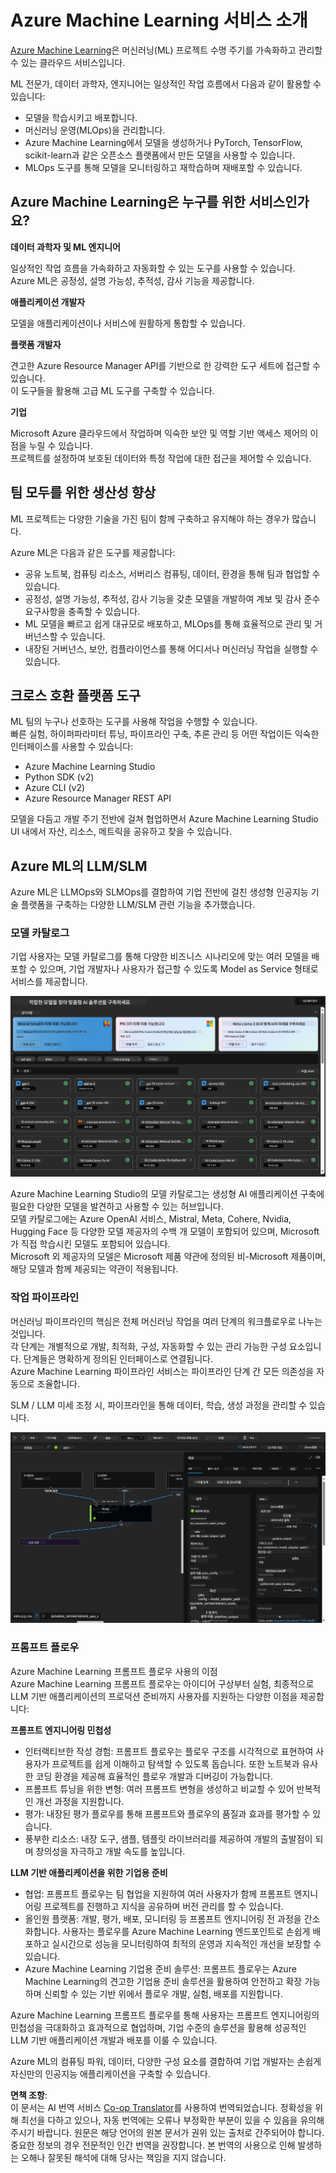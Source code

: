<!--
CO_OP_TRANSLATOR_METADATA:
{
  "original_hash": "7fe541373802e33568e94e13226d463c",
  "translation_date": "2025-07-17T09:37:18+00:00",
  "source_file": "md/03.FineTuning/Introduce_AzureML.md",
  "language_code": "ko"
}
-->
# **Azure Machine Learning 서비스 소개**

[Azure Machine Learning](https://ml.azure.com?WT.mc_id=aiml-138114-kinfeylo)은 머신러닝(ML) 프로젝트 수명 주기를 가속화하고 관리할 수 있는 클라우드 서비스입니다.

ML 전문가, 데이터 과학자, 엔지니어는 일상적인 작업 흐름에서 다음과 같이 활용할 수 있습니다:

- 모델을 학습시키고 배포합니다.
- 머신러닝 운영(MLOps)을 관리합니다.
- Azure Machine Learning에서 모델을 생성하거나 PyTorch, TensorFlow, scikit-learn과 같은 오픈소스 플랫폼에서 만든 모델을 사용할 수 있습니다.
- MLOps 도구를 통해 모델을 모니터링하고 재학습하며 재배포할 수 있습니다.

## Azure Machine Learning은 누구를 위한 서비스인가요?

**데이터 과학자 및 ML 엔지니어**

일상적인 작업 흐름을 가속화하고 자동화할 수 있는 도구를 사용할 수 있습니다.  
Azure ML은 공정성, 설명 가능성, 추적성, 감사 기능을 제공합니다.

**애플리케이션 개발자**

모델을 애플리케이션이나 서비스에 원활하게 통합할 수 있습니다.

**플랫폼 개발자**

견고한 Azure Resource Manager API를 기반으로 한 강력한 도구 세트에 접근할 수 있습니다.  
이 도구들을 활용해 고급 ML 도구를 구축할 수 있습니다.

**기업**

Microsoft Azure 클라우드에서 작업하며 익숙한 보안 및 역할 기반 액세스 제어의 이점을 누릴 수 있습니다.  
프로젝트를 설정하여 보호된 데이터와 특정 작업에 대한 접근을 제어할 수 있습니다.

## 팀 모두를 위한 생산성 향상  
ML 프로젝트는 다양한 기술을 가진 팀이 함께 구축하고 유지해야 하는 경우가 많습니다.

Azure ML은 다음과 같은 도구를 제공합니다:  
- 공유 노트북, 컴퓨팅 리소스, 서버리스 컴퓨팅, 데이터, 환경을 통해 팀과 협업할 수 있습니다.  
- 공정성, 설명 가능성, 추적성, 감사 기능을 갖춘 모델을 개발하여 계보 및 감사 준수 요구사항을 충족할 수 있습니다.  
- ML 모델을 빠르고 쉽게 대규모로 배포하고, MLOps를 통해 효율적으로 관리 및 거버넌스할 수 있습니다.  
- 내장된 거버넌스, 보안, 컴플라이언스를 통해 어디서나 머신러닝 작업을 실행할 수 있습니다.

## 크로스 호환 플랫폼 도구

ML 팀의 누구나 선호하는 도구를 사용해 작업을 수행할 수 있습니다.  
빠른 실험, 하이퍼파라미터 튜닝, 파이프라인 구축, 추론 관리 등 어떤 작업이든 익숙한 인터페이스를 사용할 수 있습니다:  
- Azure Machine Learning Studio  
- Python SDK (v2)  
- Azure CLI (v2)  
- Azure Resource Manager REST API  

모델을 다듬고 개발 주기 전반에 걸쳐 협업하면서 Azure Machine Learning Studio UI 내에서 자산, 리소스, 메트릭을 공유하고 찾을 수 있습니다.

## **Azure ML의 LLM/SLM**

Azure ML은 LLMOps와 SLMOps를 결합하여 기업 전반에 걸친 생성형 인공지능 기술 플랫폼을 구축하는 다양한 LLM/SLM 관련 기능을 추가했습니다.

### **모델 카탈로그**

기업 사용자는 모델 카탈로그를 통해 다양한 비즈니스 시나리오에 맞는 여러 모델을 배포할 수 있으며, 기업 개발자나 사용자가 접근할 수 있도록 Model as Service 형태로 서비스를 제공합니다.

![models](../../../../translated_images/models.e6c7ff50a51806fd0bfd398477e3db3d5c3dc545cd7308344e448e0b8d8295a1.ko.png)

Azure Machine Learning Studio의 모델 카탈로그는 생성형 AI 애플리케이션 구축에 필요한 다양한 모델을 발견하고 사용할 수 있는 허브입니다.  
모델 카탈로그에는 Azure OpenAI 서비스, Mistral, Meta, Cohere, Nvidia, Hugging Face 등 다양한 모델 제공자의 수백 개 모델이 포함되어 있으며, Microsoft가 직접 학습시킨 모델도 포함되어 있습니다.  
Microsoft 외 제공자의 모델은 Microsoft 제품 약관에 정의된 비-Microsoft 제품이며, 해당 모델과 함께 제공되는 약관이 적용됩니다.

### **작업 파이프라인**

머신러닝 파이프라인의 핵심은 전체 머신러닝 작업을 여러 단계의 워크플로우로 나누는 것입니다.  
각 단계는 개별적으로 개발, 최적화, 구성, 자동화할 수 있는 관리 가능한 구성 요소입니다. 단계들은 명확하게 정의된 인터페이스로 연결됩니다.  
Azure Machine Learning 파이프라인 서비스는 파이프라인 단계 간 모든 의존성을 자동으로 조율합니다.

SLM / LLM 미세 조정 시, 파이프라인을 통해 데이터, 학습, 생성 과정을 관리할 수 있습니다.

![finetuning](../../../../translated_images/finetuning.6559da198851fa523d94d6f0b9f271fa6e1bbac13db0024ebda43cb5348a4633.ko.png)

### **프롬프트 플로우**

Azure Machine Learning 프롬프트 플로우 사용의 이점  
Azure Machine Learning 프롬프트 플로우는 아이디어 구상부터 실험, 최종적으로 LLM 기반 애플리케이션의 프로덕션 준비까지 사용자를 지원하는 다양한 이점을 제공합니다:

**프롬프트 엔지니어링 민첩성**

- 인터랙티브한 작성 경험: 프롬프트 플로우는 플로우 구조를 시각적으로 표현하여 사용자가 프로젝트를 쉽게 이해하고 탐색할 수 있도록 돕습니다. 또한 노트북과 유사한 코딩 환경을 제공해 효율적인 플로우 개발과 디버깅이 가능합니다.  
- 프롬프트 튜닝을 위한 변형: 여러 프롬프트 변형을 생성하고 비교할 수 있어 반복적인 개선 과정을 지원합니다.  
- 평가: 내장된 평가 플로우를 통해 프롬프트와 플로우의 품질과 효과를 평가할 수 있습니다.  
- 풍부한 리소스: 내장 도구, 샘플, 템플릿 라이브러리를 제공하여 개발의 출발점이 되며 창의성을 자극하고 개발 속도를 높입니다.

**LLM 기반 애플리케이션을 위한 기업용 준비**

- 협업: 프롬프트 플로우는 팀 협업을 지원하여 여러 사용자가 함께 프롬프트 엔지니어링 프로젝트를 진행하고 지식을 공유하며 버전 관리를 할 수 있습니다.  
- 올인원 플랫폼: 개발, 평가, 배포, 모니터링 등 프롬프트 엔지니어링 전 과정을 간소화합니다. 사용자는 플로우를 Azure Machine Learning 엔드포인트로 손쉽게 배포하고 실시간으로 성능을 모니터링하여 최적의 운영과 지속적인 개선을 보장할 수 있습니다.  
- Azure Machine Learning 기업용 준비 솔루션: 프롬프트 플로우는 Azure Machine Learning의 견고한 기업용 준비 솔루션을 활용하여 안전하고 확장 가능하며 신뢰할 수 있는 기반 위에서 플로우 개발, 실험, 배포를 지원합니다.

Azure Machine Learning 프롬프트 플로우를 통해 사용자는 프롬프트 엔지니어링의 민첩성을 극대화하고 효과적으로 협업하며, 기업 수준의 솔루션을 활용해 성공적인 LLM 기반 애플리케이션 개발과 배포를 이룰 수 있습니다.

Azure ML의 컴퓨팅 파워, 데이터, 다양한 구성 요소를 결합하여 기업 개발자는 손쉽게 자신만의 인공지능 애플리케이션을 구축할 수 있습니다.

**면책 조항**:  
이 문서는 AI 번역 서비스 [Co-op Translator](https://github.com/Azure/co-op-translator)를 사용하여 번역되었습니다. 정확성을 위해 최선을 다하고 있으나, 자동 번역에는 오류나 부정확한 부분이 있을 수 있음을 유의해 주시기 바랍니다. 원문은 해당 언어의 원본 문서가 권위 있는 출처로 간주되어야 합니다. 중요한 정보의 경우 전문적인 인간 번역을 권장합니다. 본 번역의 사용으로 인해 발생하는 오해나 잘못된 해석에 대해 당사는 책임을 지지 않습니다.